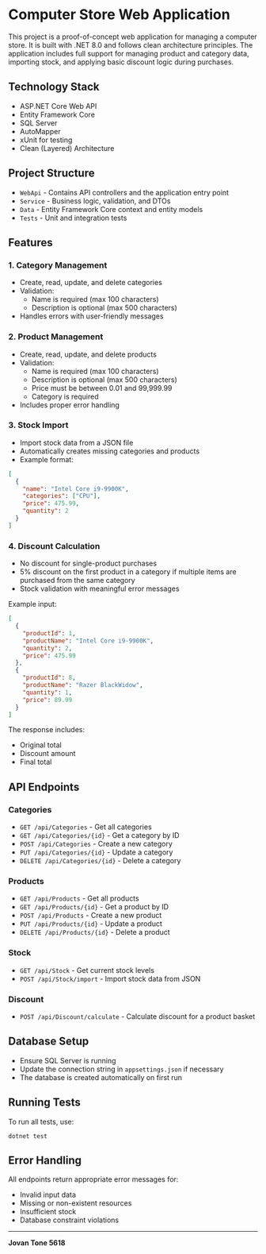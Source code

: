 
# Computer Store Web Application

This project is a proof-of-concept web application for managing a computer store. It is built with .NET 8.0 and follows clean architecture principles. The application includes full support for managing product and category data, importing stock, and applying basic discount logic during purchases.

## Technology Stack

- ASP.NET Core Web API
- Entity Framework Core
- SQL Server
- AutoMapper
- xUnit for testing
- Clean (Layered) Architecture

## Project Structure

- `WebApi` - Contains API controllers and the application entry point
- `Service` - Business logic, validation, and DTOs
- `Data` - Entity Framework Core context and entity models
- `Tests` - Unit and integration tests

## Features

### 1. Category Management

- Create, read, update, and delete categories
- Validation:
  - Name is required (max 100 characters)
  - Description is optional (max 500 characters)
- Handles errors with user-friendly messages

### 2. Product Management

- Create, read, update, and delete products
- Validation:
  - Name is required (max 100 characters)
  - Description is optional (max 500 characters)
  - Price must be between 0.01 and 99,999.99
  - Category is required
- Includes proper error handling

### 3. Stock Import

- Import stock data from a JSON file
- Automatically creates missing categories and products
- Example format:

```json
[
  {
    "name": "Intel Core i9-9900K",
    "categories": ["CPU"],
    "price": 475.99,
    "quantity": 2
  }
]
```

### 4. Discount Calculation

- No discount for single-product purchases
- 5% discount on the first product in a category if multiple items are purchased from the same category
- Stock validation with meaningful error messages

Example input:

```json
[
  {
    "productId": 1,
    "productName": "Intel Core i9-9900K",
    "quantity": 2,
    "price": 475.99
  },
  {
    "productId": 8,
    "productName": "Razer BlackWidow",
    "quantity": 1,
    "price": 89.99
  }
]
```

The response includes:
- Original total
- Discount amount
- Final total

## API Endpoints

### Categories

- `GET /api/Categories` - Get all categories
- `GET /api/Categories/{id}` - Get a category by ID
- `POST /api/Categories` - Create a new category
- `PUT /api/Categories/{id}` - Update a category
- `DELETE /api/Categories/{id}` - Delete a category

### Products

- `GET /api/Products` - Get all products
- `GET /api/Products/{id}` - Get a product by ID
- `POST /api/Products` - Create a new product
- `PUT /api/Products/{id}` - Update a product
- `DELETE /api/Products/{id}` - Delete a product

### Stock

- `GET /api/Stock` - Get current stock levels
- `POST /api/Stock/import` - Import stock data from JSON

### Discount

- `POST /api/Discount/calculate` - Calculate discount for a product basket

## Database Setup

- Ensure SQL Server is running
- Update the connection string in `appsettings.json` if necessary
- The database is created automatically on first run

## Running Tests

To run all tests, use:

```
dotnet test
```

## Error Handling

All endpoints return appropriate error messages for:

- Invalid input data
- Missing or non-existent resources
- Insufficient stock
- Database constraint violations

---

**Jovan Tone 5618**